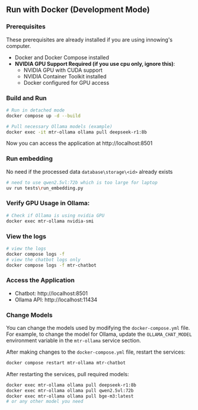 ## Run with Docker (Development Mode)

### Prerequisites
These prerequisites are already installed if you are using innowing's computer.
- Docker and Docker Compose installed
- **NVIDIA GPU Support Required (if you use cpu only, ignore this)**:
  - NVIDIA GPU with CUDA support
  - NVIDIA Container Toolkit installed
  - Docker configured for GPU access

### Build and Run
```bash
# Run in detached mode
docker compose up -d --build

# Pull necessary Ollama models (example)
docker exec -it mtr-ollama ollama pull deepseek-r1:8b
```
Now you can access the application at http://localhost:8501

### Run embedding
No need if the processed data `database\storage\<id>` already exists
```bash
# need to use qwen2.5vl:72b which is too large for laptop
uv run tests\run_embedding.py
```

### Verify GPU Usage in Ollama:
```bash
# Check if Ollama is using nvidia GPU
docker exec mtr-ollama nvidia-smi
```

### View the logs
```bash
# view the logs
docker compose logs -f
# view the chatbot logs only
docker compose logs -f mtr-chatbot
```

### Access the Application
- Chatbot: http://localhost:8501
- Ollama API: http://localhost:11434

### Change Models
You can change the models used by modifying the `docker-compose.yml` file. For example, to change the model for Ollama, update the `OLLAMA_CHAT_MODEL` environment variable in the `mtr-ollama` service section.

After making changes to the `docker-compose.yml` file, restart the services:
```bash
docker compose restart mtr-ollama mtr-chatbot
```

After restarting the services, pull required models:
```bash
docker exec mtr-ollama ollama pull deepseek-r1:8b
docker exec mtr-ollama ollama pull qwen2.5vl:72b
docker exec mtr-ollama ollama pull bge-m3:latest
# or any other model you need
```

